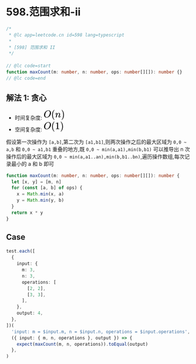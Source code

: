 # 598.范围求和-ii

```ts
/*
 * @lc app=leetcode.cn id=598 lang=typescript
 *
 * [598] 范围求和 II
 */

// @lc code=start
function maxCount(m: number, n: number, ops: number[][]): number {}
// @lc code=end
```

## 解法 1: 贪心

- 时间复杂度: <!-- $O(n)$ --> <img style="transform: translateY(0.1em); background: white;" src="./svg/o-n.svg" alt="O(n)">
- 空间复杂度: <!-- $O(1)$ --> <img style="transform: translateY(0.1em); background: white;" src="./svg/o-1.svg" alt="O(1)">

假设第一次操作为 `[a,b]`,第二次为 `[a1,b1]`,则两次操作之后的最大区域为 `0,0 ~ a,b` 和 `0,0 ~ a1,b1` 重叠的地方,既 `0,0 ~ min(a,a1),min(b,b1)`
可以推导出 n 次操作后的最大区域为 `0,0 ~ min(a,a1..an),min(b,b1..bn)`,遍历操作数组,每次记录最小的 a 和 b 即可

```ts
function maxCount(m: number, n: number, ops: number[][]): number {
  let [x, y] = [m, n]
  for (const [a, b] of ops) {
    x = Math.min(x, a)
    y = Math.min(y, b)
  }
  return x * y
}
```

## Case

```ts
test.each([
  {
    input: {
      m: 3,
      n: 3,
      operations: [
        [2, 2],
        [3, 3],
      ],
    },
    output: 4,
  },
])(
  'input: m = $input.m, n = $input.n, operations = $input.operations',
  ({ input: { m, n, operations }, output }) => {
    expect(maxCount(m, n, operations)).toEqual(output)
  },
)
```
